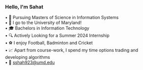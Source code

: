 ### Hello, I'm Sahat

• 📖 Pursuing Masters of Science in Information Systems <br>
• 🐢 I go to the University of Maryland! <br>
• 🎓 Bachelors in Information Technology <br>
• 🔍 Actively Looking for a Summer 2024 Internship <br>
• ⚽ I enjoy Football, Badminton and Cricket <br>
• 📈 Apart from course-work, I spend my time options trading and developing algorithms <br>
• 📩 sshah923@umd.edu
